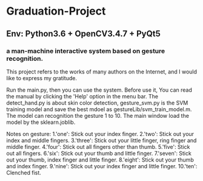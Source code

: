 # Graduation-Project
## Env: Python3.6 + OpenCV3.4.7 + PyQt5
### a man-machine interactive system based on gesture recognition.

This project refers to the works of many authors on the Internet, and I would like to express my gratitude.

Run the main.py, then you can use the system. Before use it, You can read the manual by clicking the 'Help' option in the menu bar. 
The detect_hand.py is about skin color detection, gesture_svm.py is the SVM training model and save the best mdoel as gestureLib/svm_train_model.m. The model can recognition the gesture 1 to 10.
The main window load the model by the sklearn.joblib.

Notes on gesture:
1.'one': Stick out your index finger.
2.'two': Stick out your index and middle fingers.
3.'three': Stick out your little finger, ring finger and middle finger.
4.'four': Stick out all fingers other than thumb.
5.'five': Stick out all fingers.
6.'six': Stick out your thumb and little finger.
7.'seven': Stick out your thumb, index finger and little finger.
8.'eight': Stick out your thumb and index finger.
9.'nine': Stick out your index finger and little finger.
10.'ten': Clenched fist.
